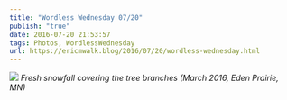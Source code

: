 ```yaml
---
title: "Wordless Wednesday 07/20"
publish: "true"
date: 2016-07-20 21:53:57
tags: Photos, WordlessWednesday
url: https://ericmwalk.blog/2016/07/20/wordless-wednesday.html
---
```


![](https://ericmwalk.blog/uploads/2022/d99ea89b94.jpg)
*Fresh snowfall covering the tree branches (March 2016, Eden Prairie, MN)*